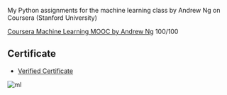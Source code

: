 My Python assignments for the machine learning class by Andrew Ng on Coursera (Stanford University)

[Coursera Machine Learning MOOC by Andrew Ng](https://www.coursera.org/learn/machine-learning)  100/100

## Certificate
* [Verified Certificate](https://www.coursera.org/account/accomplishments/certificate/VJVFS2U4DMZ2)

![ml](https://raw.githubusercontent.com/dibgerge/ml-coursera-python-assignments/master/machinelearning.jpg)
